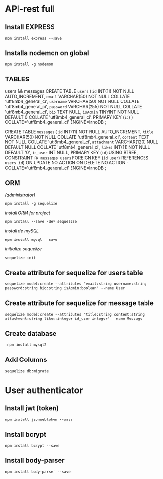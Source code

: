 # API-rest full

## Install EXPRESS
```
npm install express --save
```
## Installa nodemon on global
```
npm install -g nodemon
```

## TABLES
users && messages
CREATE TABLE `users` (
	`id` INT(11) NOT NULL AUTO_INCREMENT,
	`email` VARCHAR(50) NOT NULL COLLATE 'utf8mb4_general_ci',
	`username` VARCHAR(50) NOT NULL COLLATE 'utf8mb4_general_ci',
	`password` VARCHAR(255) NOT NULL COLLATE 'utf8mb4_general_ci',
	`bio` TEXT NULL,
	`isAdmin` TINYINT NOT NULL DEFAULT 0 COLLATE 'utf8mb4_general_ci',
	PRIMARY KEY (`id`)
)
COLLATE='utf8mb4_general_ci'
ENGINE=InnoDB
;

CREATE TABLE `messages` (
	`id` INT(11) NOT NULL AUTO_INCREMENT,
	`title` VARCHAR(50) NOT NULL COLLATE 'utf8mb4_general_ci',
	`content` TEXT NOT NULL COLLATE 'utf8mb4_general_ci',
	`attachment` VARCHAR(120) NULL DEFAULT NULL COLLATE 'utf8mb4_general_ci',
	`likes` INT(11) NOT NULL DEFAULT '0',
	`id_user` INT NULL,
	PRIMARY KEY (`id`) USING BTREE,
	CONSTRAINT `FK_messages_users` FOREIGN KEY (`id_user`) REFERENCES `users` (`id`) ON UPDATE NO ACTION ON DELETE NO ACTION
)
COLLATE='utf8mb4_general_ci'
ENGINE=InnoDB
;

## ORM 
_(administrator)_
```
npm install -g sequelize
```
_install ORM for project_
```
npm install --save -dev sequelize
```
_install de mySQL_
```
npm install mysql --save
```
_initialize sequelize_
```
sequelize init
```
## Create attribute for sequelize for users table
```
sequelize model:create --attributes "email:string username:string password:string bio:string isAdmin:boolean" --name User
```
## Create attribute for sequelize for message table
```
sequelize model:create --attributes "title:string content:string attachment:string likes:integer id_user:integer" --name Message
```
## Create database
```
 npm install mysql2
```
## Add Columns
```
sequelize db:migrate
```

# User authenticator

## Install jwt (token)
```
npm install jsonwebtoken --save
```
## Install bcrypt
```
npm install bcrypt --save
```
## Install body-parser
```
npm install body-parser --save
```
